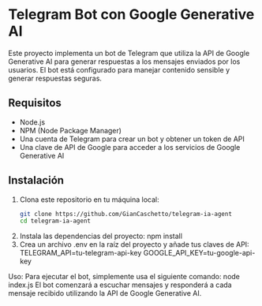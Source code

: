 # Telegram Bot con Google Generative AI

Este proyecto implementa un bot de Telegram que utiliza la API de Google Generative AI para generar respuestas a los mensajes enviados por los usuarios. El bot está configurado para manejar contenido sensible y generar respuestas seguras.

## Requisitos

- Node.js
- NPM (Node Package Manager)
- Una cuenta de Telegram para crear un bot y obtener un token de API
- Una clave de API de Google para acceder a los servicios de Google Generative AI

## Instalación

1. Clona este repositorio en tu máquina local:
   ```bash
   git clone https://github.com/GianCaschetto/telegram-ia-agent
   cd telegram-ia-agent
2. Instala las dependencias del proyecto:
    npm install
3. Crea un archivo .env en la raíz del proyecto y añade tus claves de API:
    TELEGRAM_API=tu-telegram-api-key
    GOOGLE_API_KEY=tu-google-api-key

Uso:
    Para ejecutar el bot, simplemente usa el siguiente comando:
    node index.js
    El bot comenzará a escuchar mensajes y responderá a cada mensaje recibido utilizando la API de Google Generative AI.
